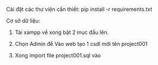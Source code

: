 Cài đặt các thư viện cần thiết:
pip install -r requirements.txt

Cơ sở dữ liệu:

1. Tải xampp về xong bật 2 mục đầu lên.

2. Chọn Admin để Vào web tạo 1 csdl mới tên project001
3. Xong import file project001.sql vào 